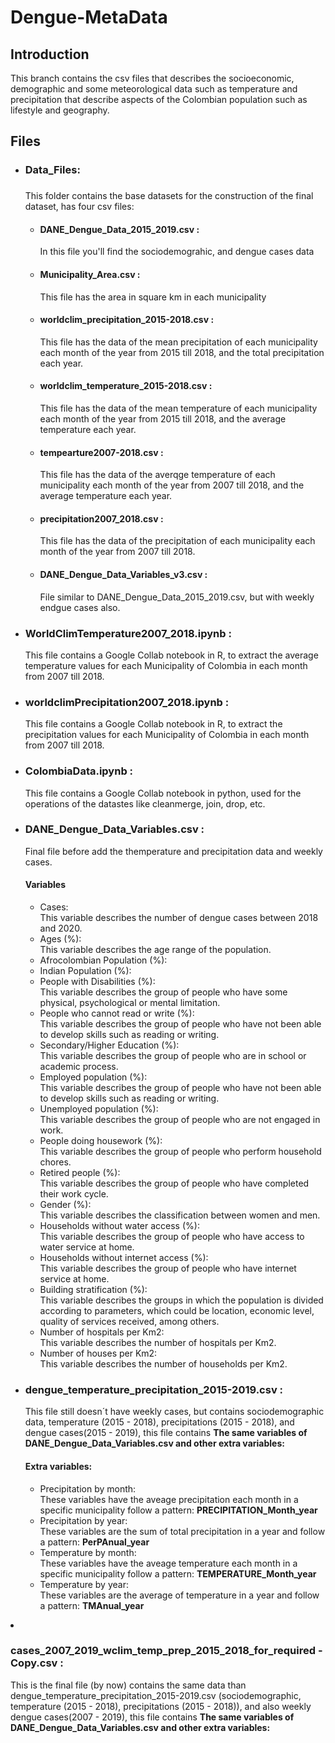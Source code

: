 # Dengue-MetaData

## Introduction
This branch contains the csv files that describes the socioeconomic, demographic and some meteorological data such as temperature and precipitation that describe aspects of the Colombian population such as lifestyle and geography.

## Files
<ul>
  <li><h3>Data_Files:<h3></li> This folder contains the base datasets for the construction of the final dataset, has four csv files:
        <ul>
          <li><h4>DANE_Dengue_Data_2015_2019.csv :</h4></li> In this file you'll find the sociodemograhic, and dengue cases data
          <li><h4>Municipality_Area.csv :</h4></li> This file has the area in square km in each municipality
          <li><h4>worldclim_precipitation_2015-2018.csv :</h4></li> This file has the data of the mean precipitation of each municipality each month of the year from 2015 till 2018, and the total precipitation each year.
          <li><h4>worldclim_temperature_2015-2018.csv :</h4></li> This file has the data of the mean temperature of each municipality each month of the year from 2015 till 2018, and the average temperature each year.
          <li><h4>tempearture2007-2018.csv :</h4></li> This file has the data of the averqge temperature of each municipality each month of the year from 2007 till 2018, and the average temperature each year.
          <li><h4>precipitation2007_2018.csv :</h4></li> This file has the data of the precipitation of each municipality each month of the year from 2007 till 2018.
          <li><h4>DANE_Dengue_Data_Variables_v3.csv :</h4></li> File similar to DANE_Dengue_Data_2015_2019.csv, but with weekly endgue cases also.
        </ul>
  
  <li><h3>WorldClimTemperature2007_2018.ipynb :</h3></li> This file contains a Google Collab notebook in R, to extract the average temperature values for each Municipality of Colombia in each month from 2007 till 2018.
  
  <li><h3>worldclimPrecipitation2007_2018.ipynb :</h3></li> This file contains a Google Collab notebook in R, to extract the precipitation values for each Municipality of Colombia in each month from 2007 till 2018.
  
  <li><h3>ColombiaData.ipynb :</h3></li> This file contains a Google Collab notebook in python, used for the operations of the datastes like cleanmerge, join, drop, etc.
  
  
  <li><h3>DANE_Dengue_Data_Variables.csv :</h3></li> Final file before add the themperature and precipitation data and weekly cases.
        <h4> Variables </h4>
        <ul>
          <li>Cases:</li> This variable describes the number of dengue cases between 2018 and 2020.
          <li>Ages (%): </li> This variable describes the age range of the population.
          <li>Afrocolombian Population (%):</li>
          <li>Indian Population (%): </li>
          <li>People with Disabilities (%):</li> This variable describes the group of people who have some physical, psychological or mental limitation.
          <li>People who cannot read or write (%): </li> This variable describes the group of people who have not been able to develop skills such as reading or writing.
          <li>Secondary/Higher Education (%):</li> This variable describes the group of people who are in school or academic process.
          <li>Employed population (%):</li> This variable describes the group of people who have not been able to develop skills such as reading or writing.
          <li>Unemployed population (%):</li> This variable describes the group of people who are not engaged in work.
          <li>People doing housework (%):</li> This variable describes the group of people who perform household chores.
          <li>Retired people (%):</li> This variable describes the group of people who have completed their work cycle.
          <li>Gender (%):</li> This variable describes the classification between women and men.
          <li>Households without water access (%):</li> This variable describes the group of people who have access to water service at home.
          <li>Households without internet access (%): </li> This variable describes the group of people who have internet service at home.
          <li>Building stratification (%):</li> This variable describes the groups in which the population is divided according to parameters, which could be location, economic level, quality of services received, among others.
          <li>Number of hospitals per Km2:</li> This variable describes the number of hospitals per Km2.
          <li>Number of houses per Km2: </li> This variable describes the number of households per Km2.
        </ul>
        
  
  <li><h3> dengue_temperature_precipitation_2015-2019.csv :</h3></li> This file still doesn´t have weekly cases, but contains sociodemographic data, temperature (2015 - 2018), precipitations (2015 - 2018), and dengue cases(2015 - 2019), this file contains <strong>The same variables of DANE_Dengue_Data_Variables.csv and other extra variables:</strong>
  
  <h4> Extra variables: </h4>
        <ul>
          <li>Precipitation by month:</li> These variables have the aveage precipitation each month in a specific municipality follow a pattern: <strong> PRECIPITATION_Month_year </strong>
          <li>Precipitation by year:</li> These variables are the sum of total precipitation in a year and follow a pattern: <strong> PerPAnual_year </strong>
          <li>Temperature by month:</li> These variables have the aveage temperature each month in a specific municipality follow a pattern: <strong> TEMPERATURE_Month_year </strong>
          <li>Temperature by year:</li> These variables are the average of temperature in a year and follow a pattern: <strong> TMAnual_year </strong>
        </ul>  

</ul>

  
  <li><h3> cases_2007_2019_wclim_temp_prep_2015_2018_for_required - Copy.csv :</h3></li> This is the final file (by now) contains the same data than dengue_temperature_precipitation_2015-2019.csv (sociodemographic, temperature (2015 - 2018), precipitations (2015 - 2018)), and also weekly dengue cases(2007 - 2019), this file contains <strong>The same variables of DANE_Dengue_Data_Variables.csv and other extra variables:</strong>

</ul>
